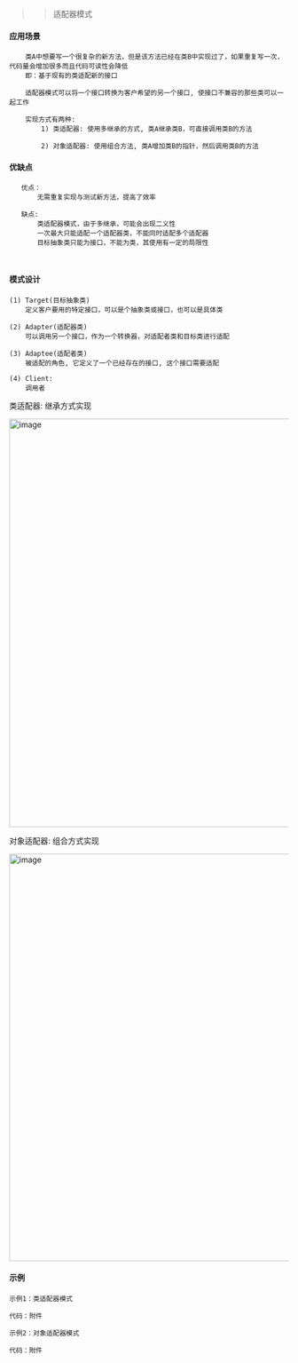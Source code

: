 >> 适配器模式

#### 应用场景

```
    类A中想要写一个很复杂的新方法，但是该方法已经在类B中实现过了，如果重复写一次，代码量会增加很多而且代码可读性会降低
    即：基于现有的类适配新的接口
    
    适配器模式可以将一个接口转换为客户希望的另一个接口, 使接口不兼容的那些类可以一起工作
    
    实现方式有两种:
        1) 类适配器: 使用多继承的方式, 类A继承类B，可直接调用类B的方法
        
        2) 对象适配器: 使用组合方法, 类A增加类B的指针，然后调用类B的方法
```

#### 优缺点

```
   优点：
       无需重复实现与测试新方法，提高了效率
       
   缺点:
       类适配器模式，由于多继承，可能会出现二义性
       一次最大只能适配一个适配器类，不能同时适配多个适配器
       目标抽象类只能为接口，不能为类，其使用有一定的局限性
       
    
```

#### 模式设计

```
(1) Target(目标抽象类)
    定义客户要用的特定接口，可以是个抽象类或接口，也可以是具体类

(2) Adapter(适配器类)
    可以调用另一个接口，作为一个转换器，对适配者类和目标类进行适配

(3) Adaptee(适配者类)
    被适配的角色, 它定义了一个已经存在的接口, 这个接口需要适配
    
(4) Client:
    调用者
```

类适配器: 继承方式实现

<img width="736" alt="image" src="https://github.com/chuanchuan11/cplus/assets/42632290/a0cf455b-5c62-4747-965c-7aa1cddac1eb">

对象适配器: 组合方式实现

<img width="734" alt="image" src="https://github.com/chuanchuan11/cplus/assets/42632290/d63c87c2-9a12-4104-a2e3-872a4d89dd50">

#### 示例

```
示例1：类适配器模式
    
代码：附件

示例2：对象适配器模式

代码：附件
```
